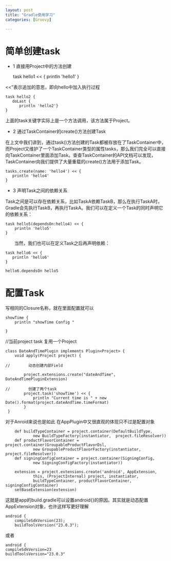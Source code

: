 ```yaml
---
layout: post
title: "Gradle使用学习"
categories: [Groovy]

--- 
```


# 简单创建task

* 1 直接用Project中的方法创建

	task hello1 << {
	   println 'hello1'
	}

<<”表示追加的意思，即向hello中加入执行过程

	task hello2 {
	   doLast {
	      println 'hello2'}
	}
	
上面的task关键字实际上是一个方法调用，该方法属于Project。

* 2 通过TaskContainer的create()方法创建Task



在上文中我们讲到，通过task()方法创建的Task都被存放在了TaskContainer中，而Project又维护了一个TaskContainer类型的属性tasks，那么我们完全可以直接向TaskContainer里面添加Task。查查TaskContainer的API文档可以发现，TaskContainer向我们提供了大量重载的create()方法用于添加Task。

	tasks.create(name: 'hello4') << {
	   println 'hello4'
	}
	
* 3 声明Task之间的依赖关系

Task之间是可以存在依赖关系，比如TaskA依赖TaskB，那么在执行TaskA时，Gradle会先执行TaskB，再执行TaskA。我们可以在定义一个Task的同时声明它的依赖关系：

	task hello5(dependsOn:hello4) << {
	    println 'hello5'
	}
 
　　当然，我们也可以在定义Task之后再声明依赖：

	task hello6 << {
	   println 'hello6'
	}
	
	hello6.dependsOn hello5
	
# 配置Task

写相同的Closure名称，就在里面配置就可以

	showTime {
	    println "showTime Config "
	
	}
	
//当前project task 复用一个Project

	class DateAndTimePlugin implements Plugin<Project> {
	    void apply(Project project) {
	
	//        动态创建内部Field
	
	        project.extensions.create("dateAndTime", DateAndTimePluginExtension)
	
	//        创建了两个task
	        project.task('showTime') << {
	            println "Current time is " + new Date().format(project.dateAndTime.timeFormat)
	        }
	 }
	        
	        
对于Anroid来说也是如此 在AppPlugin中又很直观的体现只不过是配置对象

        def buildTypeContainer = project.container(DefaultBuildType,
                new BuildTypeFactory(instantiator,  project.fileResolver))
        def productFlavorContainer = project.container(GroupableProductFlavorDsl,
                new GroupableProductFlavorFactory(instantiator, project.fileResolver))
        def signingConfigContainer = project.container(SigningConfig,
                new SigningConfigFactory(instantiator))

        extension = project.extensions.create('android', AppExtension,
                this, (ProjectInternal) project, instantiator,
                buildTypeContainer, productFlavorContainer, signingConfigContainer)
        setBaseExtension(extension)
	        
这就是app的build.gradle可以设置android{}的原因。其实就是动态配置AppExtension对象，也许这样写更好理解

	android {
	    compileSdkVersion(23);
	    buildToolsVersion("23.0.3");	    
或者

	android {
	compileSdkVersion=23
	buildToolsVersion="23.0.3"
	        
        	        